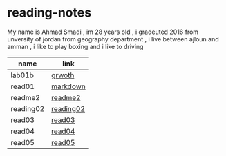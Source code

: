 # reading-notes
My name is Ahmad Smadi , im 28 years old , i gradeuted 2016 from unversity of jordan from geography department , i live between ajloun and amman , i like to play boxing and i like to driving 


| name | link  | 
| ------|------- |
| lab01b   |[grwoth](growth.md) |
|read01    |[markdown](readme1)  |
| readme2  |[readme2](readme2) | 
| reading02|[reading02](reading02) |
| read03   |[read03](read03) |
| read04   |[read04](read04) | 
| read05   |[read05](read05)  |
